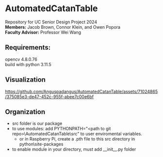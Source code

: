 # AutomatedCatanTable
Repository for UC Senior Design Project 2024\
**Members:** 
Jacob Brown, Connor Klein, and Owen Popora\
**Faculty Advisor:** Professor Wei Wang  

## Requirements:
opencv 4.8.0.76\
build with python 3.11.5

## Visualization
https://github.com/Anguspadangus/AutomatedCatanTable/assets/71024865/375085e3-de47-452c-955f-abee7c00e6bf

## Organization
- src folder is our package
- to use modules: add PYTHONPATH="\<path to git repo>\AutomatedCatanTable\src" to user enviromental variables.
  - or in Raspberry Pi, create a .pth file to this src directory in python\site-packages
- to enable module in your directory, must add \_\_init__.py folder

